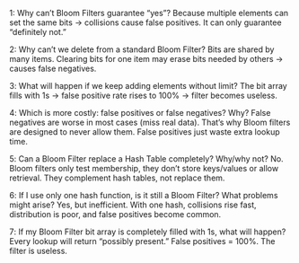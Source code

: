 1: Why can’t Bloom Filters guarantee “yes”?
Because multiple elements can set the same bits → collisions cause false positives. It can only guarantee “definitely not.”

2: Why can’t we delete from a standard Bloom Filter?
Bits are shared by many items. Clearing bits for one item may erase bits needed by others → causes false negatives.

3️: What will happen if we keep adding elements without limit?
The bit array fills with 1s → false positive rate rises to 100% → filter becomes useless.

4️: Which is more costly: false positives or false negatives? Why?
False negatives are worse in most cases (miss real data). That’s why Bloom filters are designed to never allow them. False positives just waste extra lookup time.

5️: Can a Bloom Filter replace a Hash Table completely? Why/why not?
No. Bloom filters only test membership, they don’t store keys/values or allow retrieval. They complement hash tables, not replace them.

6️: If I use only one hash function, is it still a Bloom Filter? What problems might arise?
Yes, but inefficient. With one hash, collisions rise fast, distribution is poor, and false positives become common.

7️: If my Bloom Filter bit array is completely filled with 1s, what will happen?
Every lookup will return “possibly present.” False positives = 100%. The filter is useless.